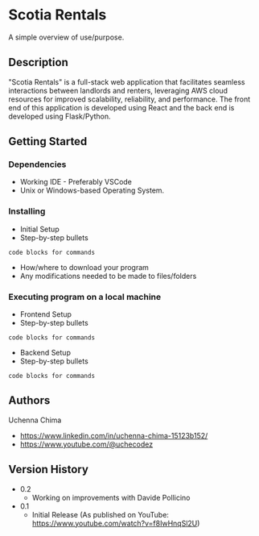 # Scotia Rentals

A simple overview of use/purpose.

## Description

"Scotia Rentals" is a full-stack web application that facilitates seamless interactions between landlords and renters, leveraging AWS cloud resources for improved scalability, reliability, and performance. The front end of this application is developed using React and the back end is developed using Flask/Python. 

## Getting Started

### Dependencies

* Working IDE - Preferably VSCode
* Unix or Windows-based Operating System.

### Installing
* Initial Setup
* Step-by-step bullets
```
code blocks for commands
```
* How/where to download your program
* Any modifications needed to be made to files/folders

### Executing program on a local machine

* Frontend Setup
* Step-by-step bullets
```
code blocks for commands
```

* Backend Setup
* Step-by-step bullets
```
code blocks for commands
```

## Authors

Uchenna Chima
- https://www.linkedin.com/in/uchenna-chima-15123b152/
- https://www.youtube.com/@uchecodez

## Version History

* 0.2
    * Working on improvements with Davide Pollicino
* 0.1
    * Initial Release (As published on YouTube: https://www.youtube.com/watch?v=f8IwHnqSl2U)
